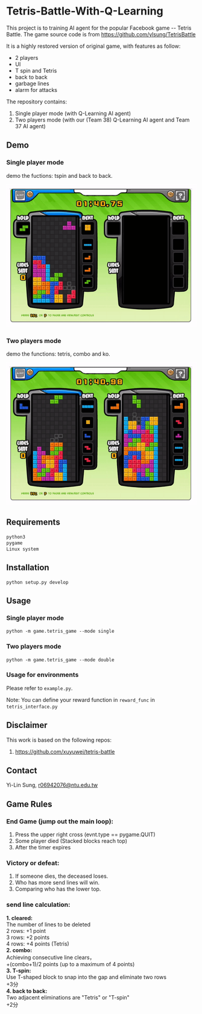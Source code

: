 # Tetris-Battle-With-Q-Learning
This project is to training AI agent for the popular Facebook game -- Tetris Battle. 
The game source code is from https://github.com/ylsung/TetrisBattle

It is a highly restored version of original game, with features as follow: <br/>
- 2 players <br/>
- UI  <br/>
- T spin and Tetris <br/>
- back to back <br/>
- garbage lines <br/>
- alarm for attacks <br/>

The repository contains:

1. Single player mode (with Q-Learning AI agent)
2. Two players mode (with our (Team 38) Q-Learning AI agent and Team 37 AI agent)

## **Demo**

### Single player mode

demo the fuctions: tspin and back to back.

![single player](imgs/demo_single.gif)

### Two players mode

demo the functions: tetris, combo and ko.

![two player](imgs/demo_double.gif)

## **Requirements**
```
python3 
pygame 
Linux system 
```

## **Installation**
```
python setup.py develop
```

## **Usage**

### Single player mode

```
python -m game.tetris_game --mode single
```

### Two players mode

```
python -m game.tetris_game --mode double
```

### Usage for environments
Please refer to `example.py`.

Note: You can define your reward function in `reward_func` in `tetris_interface.py`

## **Disclaimer**

This work is based on the following repos: <br/>
1. https://github.com/xuyuwei/tetris-battle

## **Contact**
Yi-Lin Sung, r06942076@ntu.edu.tw

## **Game Rules**
### End Game (jump out the main loop): <br/>
1. Press the upper right cross (evnt.type == pygame.QUIT)
2. Some player died (Stacked blocks reach top)
3. After the timer expires
### Victory or defeat: <br/>
1. If someone dies, the deceased loses.
2. Who has more send lines will win.
3. Comparing who has the lower top.
### send line calculation: <br/>
**1. cleared:** <br/>
The number of lines to be deleted <br/>
2 rows: +1 point <br/>
3 rows: +2 points <br/>
4 rows: +4 points (Tetris) <br/>
**2. combo:** <br/>
Achieving consecutive line clears， <br/>
+(combo+1)/2 points (up to a maximum of 4 points) <br/>
**3. T-spin:** <br/>
Use T-shaped block to snap into the gap and eliminate two rows <br/>
+3分 <br/>
**4. back to back:** <br/>
Two adjacent eliminations are "Tetris" or "T-spin" <br/>
+2分 <br/>
